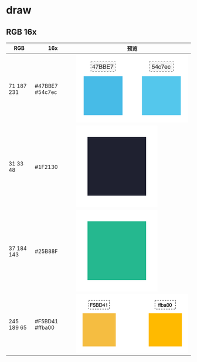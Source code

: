 # draw

## RGB 16x

| RGB        | 16x              | 预览                       |
| ---------- | ---------------- | -------------------------- |
| 71 187 231 | #47BBE7 #54c7ec | ![47BBE7](draw-47BBE7.png) |
| 31 33 48   | #1F2130          | ![1F2130](draw-1F2130.png) |
| 37 184 143 | #25B88F          | ![25B88F](draw-25B88F.png) |
| 245 189 65 | #F5BD41 #ffba00  | ![F5BD41](draw-F5BD41.png) |
